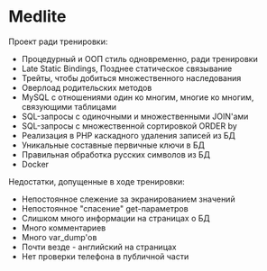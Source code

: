 # Medlite

Проект ради тренировки:
 - Процедурный и ООП стиль одновременно, ради тренировки
 - Late Static Bindings, Позднее статическое связывание
 - Трейты, чтобы добиться множественного наследования 
 - Оверлоад родительских методов
 - MySQL с отношениями один ко многим, многие ко многим, связующими таблицами
 - SQL-запросы с одиночными и множественными JOIN'ами
 - SQL-запросы с множественной сортировкой ORDER by
 - Реализация в PHP каскадного удаления записей из БД
 - Уникальные составные первичные ключи в БД
 - Правильная обработка русских символов из БД
 - Docker


Недостатки, допущенные в ходе тренировки:
 - Непостоянное слежение за экранированием значений
 - Непостоянное "спасение" get-параметров
 - Cлишком много информации на страницах о БД
 - Много комментариев
 - Много var_dump'ов
 - Почти везде - английский на страницах
 - Нет проверки телефона в публичной части